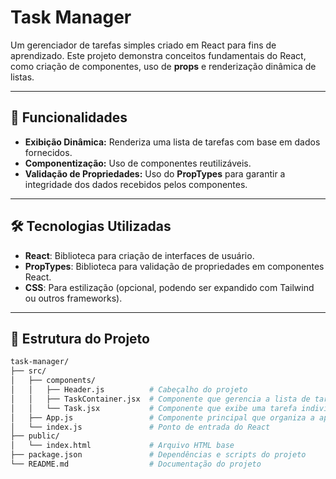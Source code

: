 # Task Manager

Um gerenciador de tarefas simples criado em React para fins de aprendizado. Este projeto demonstra conceitos fundamentais do React, como criação de componentes, uso de **props** e renderização dinâmica de listas.

---

## 🚀 Funcionalidades

- **Exibição Dinâmica:** Renderiza uma lista de tarefas com base em dados fornecidos.
- **Componentização:** Uso de componentes reutilizáveis.
- **Validação de Propriedades:** Uso do **PropTypes** para garantir a integridade dos dados recebidos pelos componentes.

---

## 🛠️ Tecnologias Utilizadas

- **React**: Biblioteca para criação de interfaces de usuário.
- **PropTypes**: Biblioteca para validação de propriedades em componentes React.
- **CSS**: Para estilização (opcional, podendo ser expandido com Tailwind ou outros frameworks).

---

## 📂 Estrutura do Projeto

```bash
task-manager/
├── src/
│   ├── components/
│   │   ├── Header.js          # Cabeçalho do projeto
│   │   ├── TaskContainer.jsx  # Componente que gerencia a lista de tarefas
│   │   └── Task.jsx           # Componente que exibe uma tarefa individual
│   ├── App.js                 # Componente principal que organiza a aplicação
│   └── index.js               # Ponto de entrada do React
├── public/
│   └── index.html             # Arquivo HTML base
├── package.json               # Dependências e scripts do projeto
└── README.md                  # Documentação do projeto
